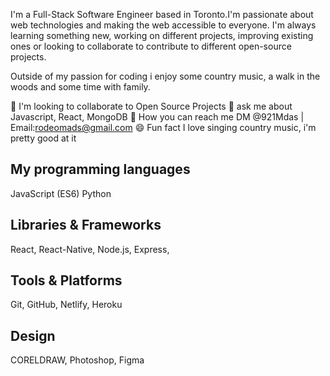 

I'm a Full-Stack Software Engineer based in Toronto.I'm passionate about web technologies and making the web accessible to everyone.
I'm always learning something new, working on different projects, improving existing ones or looking to collaborate to contribute to different open-source projects.

Outside of my passion for coding i enjoy some country music, a walk in the woods and some time with family.

:floppy_disk: I'm looking to collaborate to Open Source Projects
:speech_balloon: ask me about Javascript, React, MongoDB
:postbox: How you can reach me DM @921Mdas | Email:rodeomads@gmail.com
:smile: Fun fact I love singing country music, i'm pretty good at it 

## My programming languages
JavaScript (ES6)
Python

## Libraries & Frameworks
React, React-Native, Node.js, Express,

## Tools & Platforms
Git, GitHub, Netlify, Heroku

## Design
CORELDRAW, Photoshop, Figma

